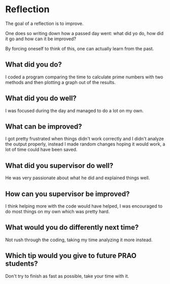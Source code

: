 # Reflection

The goal of a reflection is to improve.

One does so writing down how a passed day went:
what did yo do, how did it go and how can it be improved?

By forcing oneself to think of this, one can actually learn from the past.

## What did you do?
I coded a program comparing the time to calculate prime numbers with two methods and then plotting a graph out of the results.

## What did you do well?
I was focused during the day and managed to do a lot on my own.

## What can be improved?
I got pretty frustrated when things didn't work correctly and I didn't analyze the output properly, instead I made random changes hoping it would work, a lot of time could have been saved.

## What did you supervisor do well?
He was very passionate about what he did and explained things well.

## How can you supervisor be improved?
I think helping more with the code would have helped, I was encouraged to do most things on my own which was pretty hard.

## What would you do differently next time?
Not rush through the coding, taking my time analyzing it more instead.

## Which tip would you give to future PRAO students?
Don't try to finish as fast as possible, take your time with it.